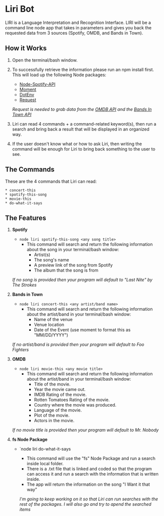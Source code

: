 # Liri Bot

LIRI is a Language Interpretation and Recognition Interface. LIRI will be a command line node app that takes in parameters and gives you back the requested data from 3 sources (Spotify, OMDB, and Bands in Town).

## How it Works

1. Open the terminal/bash window.

2. To successfully retrieve the information please run an npm install first. This will load up the following Node packages:
    * [Node-Spotify-API](https://www.npmjs.com/package/node-spotify-api)
    * [Moment](https://www.npmjs.com/package/moment)
    * [DotEnv](https://www.npmjs.com/package/dotenv)
    * [Request](https://www.npmjs.com/package/request)
    
    *Request is needed to grab data from the [OMDB API](http://www.omdbapi.com) and the [Bands In Town API](http://www.artists.bandsintown.com/bandsintown-api)*

3. Liri can read 4 commands + a command-related keyword(s), then run a search and bring back a result that will be displayed in an organized way.

4. If the user doesn't know what or how to ask Liri, then writing the command will be enough for Liri to bring back something to the user to see.

## The Commands

These are the 4 commands that Liri can read:

    * concert-this
    * spotify-this-song
    * movie-this
    * do-what-it-says

## The Features

1. **Spotify**
    * `node liri spotify-this-song <any song title>`
        * This command will search and return the following information about the song in your terminal/bash window:
            * Artist(s)
            * The song's name
            * A preview link of the song from Spotify
            * The album that the song is from

    *If no song is provided then your program will default to "Last Nite" by The Strokes*

2. **Bands in Town**
    * `node liri concert-this <any artist/band name>`
        * This command will search and return the following information about the artist/band in your terminal/bash window:
            * Name of the venue
            * Venue location
            * Date of the Event (use moment to format this as "MM/DD/YYYY")

    *If no artist/band is provided then your program will default to Foo Fighters*

3. **OMDB**
    * `node liri movie-this <any movie title>`
        * This command will search and return the following information about the artist/band in your terminal/bash window:
            * Title of the movie.
            * Year the movie came out.
            * IMDB Rating of the movie.
            * Rotten Tomatoes Rating of the movie.
            * Country where the movie was produced.
            * Language of the movie.
            * Plot of the movie.
            * Actors in the movie.

    *If no movie title is provided then your program will default to Mr. Nobody*

3. **fs Node Package**
    * `node liri do-what-it-says
        * This command will use the "fs" Node Package and run a search inside local folder.
        * There is a .txt file that is linked and coded so that the program can access it and run a search with the information that is written inside.
        * The app will return the information on the song "I Want it that way"

        *I'm going to keep working on it so that Liri can run searches with the rest of the packages. I will also go and try to apend the searched items*
